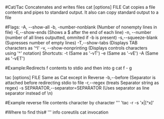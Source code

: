 #Cat/Tac
Concatenates and writes files 
cat [options] FILE
Cat copies a file contents and pipes to standard output.
It also can copy standard output to a file 

#Flags:
-A, --show-all 
-b, -number-nonblank (Number of nonempty lines in file)
-E,--show-ends (Shows a $ after the end of each line) 
-n, --number (number of all lines outputted, ommited if -b is present)
-s,--squeeze-blank (Supresses number of empty lines)
-T,--show-tabs (Displays TAB characters as '^I' 
-v, --show-nonprinting (Displays controls characters using '^' notation)
Shortcuts:
-t (Same as '-vT') -e (Same as '-vE') -A (Same as '-vET')

#Example:Redirects f contents to stdio and then into g
cat f - g

tac [options] FILE
Same as Cat except in Reverse
-b,--before (Separator is attached before redirecting stdio to file
-r,--regex (treats Separator string as regex)
-s SEPARATOR,--separator=SEPARATOR (Uses separator as line separator instead of \n)

#Example reverse file contents character by character
'''
'tac -r -s 'x\|[^x]'

#Where to find this#
'''
info coreutils cat invocation

